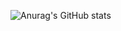 ![Anurag's GitHub stats](https://github-readme-stats.vercel.app/api?username=InimicalPart&show_icons=true&theme=merko)

